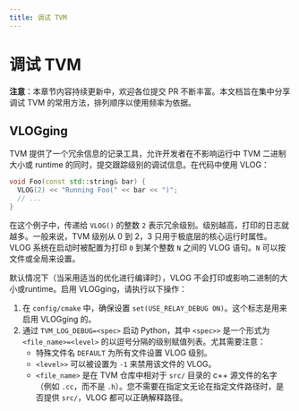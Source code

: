 ```yaml
---
title: 调试 TVM
---
```


# 调试 TVM

**注意**：本章节内容持续更新中，欢迎各位提交 PR 不断丰富。本文档旨在集中分享调试 TVM 的常用方法，排列顺序以使用频率为依据。

## VLOGging

TVM 提供了一个冗余信息的记录工具，允许开发者在不影响运行中 TVM 二进制大小或 runtime 的同时，提交跟踪级别的调试信息。在代码中使用 VLOG：

``` c++
void Foo(const std::string& bar) {
  VLOG(2) << "Running Foo(" << bar << ")";
  // ...
}
```

在这个例子中，传递给 `VLOG()` 的整数 `2` 表示冗余级别。级别越高，打印的日志就越多。一般来说，TVM 级别从 0 到 2，3 只用于极底层的核心运行时属性。VLOG 系统在启动时被配置为打印 `0` 到某个整数 `N` 之间的 VLOG 语句。`N` 可以按文件或全局来设置。

默认情况下（当采用适当的优化进行编译时），VLOG 不会打印或影响二进制的大小或runtime。启用 VLOGging，请执行以下操作：


1. 在 `config/cmake` 中，确保设置 `set(USE_RELAY_DEBUG ON)`。这个标志是用来启用 VLOGging 的。
2. 通过 `TVM_LOG_DEBUG=<spec>` 启动 Python，其中 `<spec>>` 是一个形式为 `<file_name>=<level>` 的以逗号分隔的级别赋值列表。尤其需要注意：
    * 特殊文件名 `DEFAULT` 为所有文件设置 VLOG 级别。
    * `<level>>` 可以被设置为 `-1` 来禁用该文件的 VLOG。
    * `<file_name>` 是在 TVM 仓库中相对于 `src/` 目录的 c++ 源文件的名字（例如 `.cc`，而不是 `.h`）。您不需要在指定文无论在指定文件路径时，是否提供 `src/`，VLOG 都可以正确解释路径。


